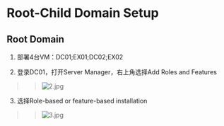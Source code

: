# Root-Child Domain Setup
## Root Domain
1. 部署4台VM：DC01;EX01;DC02;EX02

2. 登录DC01，打开Server Manager，右上角选择Add Roles and Features
>>![2.jpg](https://s2.loli.net/2023/01/16/SKBplgmYEMT2aNw.jpg)
3. 选择Role-based or feature-based installation
>>![3.jpg](https://s2.loli.net/2023/01/16/HqQjmJWpiaBodGP.jpg)